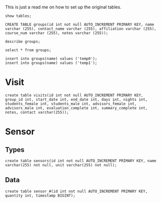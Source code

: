 This is just a read me on how to set up the original tables.

```
show tables;
```


```
CREATE TABLE groups(id int not null AUTO_INCREMENT PRIMARY KEY, name varchar (255), contact_name varchar (255), affiliation varchar (255), course_num varchar (255), notes varchar (255));
```

```
describe groups;
```
```
select * from groups;
```

```
insert into groups(name) values ('temp0');
insert into groups(name) values ('temp1');
```

# Visit
```
create table visits(id int not null AUTO_INCREMENT PRIMARY KEY, group_id int, start_date int, end_date int, days int, nights int, students_female int, students_male int, advisors_female int, advisors_male int, evaluation_complete int, summary_complete int, notes, contact varchar(255));
```

# Sensor

## Types

```
create table sensors(id int not null AUTO_INCREMENT PRIMARY KEY, name varchar(255) not null, unit varchar(255) not null);
```

## Data
```
create table sensor_#(id int not null AUTO_INCREMENT PRIMARY KEY, quantity int, timestamp BIGINT);
```
